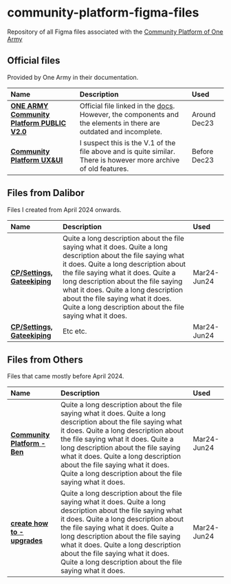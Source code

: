 # community-platform-figma-files
Repository of all Figma files associated with the [Community Platform of One Army](https://github.com/ONEARMY/community-platform)

## Official files
Provided by One Army in their documentation.

| Name              | Description | Used |
| :---------------- | :------ | :------ |
| [**ONE ARMY Community Platform PUBLIC V2.0**](https://www.figma.com/file/VC8FQTLpCteDHV3nRNyBdE/Community-Platform-PUBLIC-V2.0) | Official file linked in the [docs](https://docs.platform.onearmy.earth/Design/our-design-system). However, the components and the elements in there are outdated and incomplete.  | Around Dec23 |
| [**Community Platform UX&UI**](https://www.figma.com/design/rLcVUiyqbz1vN5DrjHwaRh/Community-Platform-UI-UX?node-id=435-2583&t=Lizrhnu3Oa34brSs-1) | I suspect this is the V.1 of the file above and is quite similar. There is however more archive of old features.  | Before Dec23 |


## Files from Dalibor
Files I created from April 2024 onwards.

| Name              | Description | Used |
| :---------------- | :------ | :------ |
| [**CP/Settings, Gateekiping**](https://community.preciousplastic.com/settings) |   Quite a long description about the file saying what it does. Quite a long description about the file saying what it does. Quite a long description about the file saying what it does. Quite a long description about the file saying what it does. Quite a long description about the file saying what it does. Quite a long description about the file saying what it does.    | Mar24-Jun24 |
| [**CP/Settings, Gateekiping**](https://community.preciousplastic.com/settings) |   Etc etc.    | Mar24-Jun24 |


## Files from Others
Files that came mostly before April 2024.

| Name              | Description | Used |
| :---------------- | :------ | :------ |
| [**Community Platform - Ben**](https://www.figma.com/design/N1O9TzrKijPaZfYXqBboC8/Community-Platform?m=auto&t=suXRrp3I0wBu6Rwr-6) |   Quite a long description about the file saying what it does. Quite a long description about the file saying what it does. Quite a long description about the file saying what it does. Quite a long description about the file saying what it does. Quite a long description about the file saying what it does. Quite a long description about the file saying what it does.    | Mar24-Jun24 |
| [**create how to - upgrades**](https://www.figma.com/design/In2EriHbHulWjq6Cb1Mdfm/create-how-to---upgrades?m=auto&t=suXRrp3I0wBu6Rwr-6) |   Quite a long description about the file saying what it does. Quite a long description about the file saying what it does. Quite a long description about the file saying what it does. Quite a long description about the file saying what it does. Quite a long description about the file saying what it does. Quite a long description about the file saying what it does.    | Mar24-Jun24 |
